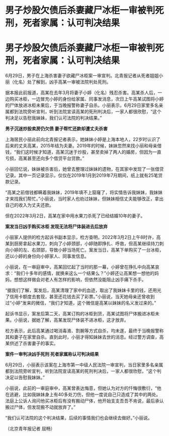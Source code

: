 # 男子炒股欠债后杀妻藏尸冰柜一审被判死刑，死者家属：认可判决结果

# 男子炒股欠债后杀妻藏尸冰柜一审被判死刑，死者家属：认可判决结果

6月29日，男子在上海杀害妻子欲藏尸冰柜案一审宣判。北青报记者从死者姐姐小丽（化名）处了解到，凶手高某一审被法院判处死刑。

据本报此前报道，高某在去年3月将妻子小婷（化名）残忍杀害。高某杀人后，一边购买冰柜，一边冒充小婷的身份给家属、同事发消息，次日上午高某试图将小婷的尸体放进冰柜未果后，于当晚报警称妻子自杀。小丽表示，6月29日家里多名亲属都到法院旁听宣判，听到法院宣读高某的死刑判决后，一家人都很欣慰，“这个判决足以告慰我妹妹，我们认可法院的判决结果。”

**男子沉迷炒股卖房仍欠债 妻子帮忙还款却遭丈夫杀害**

上海居民小丽此前向北青报记者表示，她妹妹小婷是上海本地人，22岁时认识了后来的丈夫高某，2015年结为夫妻。2019年的时候，妹妹忽然来找小丽和母亲借钱，“我们这时候才知道，高某沉迷于炒股，甚至卖掉了两人的婚房，但因为一直亏损，高某甚至还向多个借贷平台贷款。”

小丽回忆说，妹妹被杀害后，她曾去整理过妹妹的遗物，在其家中发现了一张借贷记录。其中一页记录显示，仅仅在2019年1月到2019年7月期间，纸上就有25笔贷款记录。

“高某之前借钱都瞒着我妹妹，2019年填不上窟窿了，将实情告诉我妹妹，我妹妹才来找我们帮忙。”小丽说，当时家人也劝过妹妹，但妹妹相信丈夫能够改正，拿出自己的收入为丈夫还款。

但在2022年3月2日，高某在家中用水果刀杀死了已经结婚10年的妻子。

**案发当日凶手购买冰柜 发现无法将尸体装进去后放弃**

小丽家人提供的检方起诉书副本显示，检方查明，2022年3月2日上午8时许，高某到厨房拿起水果刀，刺向了小婷颈部，小婷随即挣扎、呼救，但高某继续持刀刺向小婷的左、右颈部，导致小婷当场死亡。案发当日，高某下单购买了一台冰柜，还以小婷的身份向小婷家人、同事发信息。

小丽说，在一审庭审中，高某回忆起了当时的那一幕，小婷曾在挣扎中向高某哀求：“我们十多年的感情，就换来这么一个结果么？”小婷还让高某想一想他的妈妈，想想这样做会对老人有怎样的影响，但依然没能阻止凶手痛下杀手。

“据我们了解，案发后，高某清理了家中的血迹，取出了我妹妹卡里的钱，还用光了信用卡额度去套现，甚至还花钱去买了彩票。”小丽说，当天她母亲还曾收到过“小婷”发来的微信，“我们才知道，这个微信是高某以妹妹的名义发过来的。”

起诉书显示，案发后第二天，高某订购的冰柜到货，高某试图将尸体搬进冰柜未果。小丽说，据她了解，高某发现尸体装不进冰柜，这才放弃。

检方表示，此后高某通过喝消毒液、割腕等方式自杀，均未遂，最终于当晚报警称其和妻子在家里自杀。直到此时，小丽才得知妹妹去世的消息。经过警方调查，高某供述了杀害妻子的事实。

**案件一审判决凶手死刑 死者家属称认可判决结果**

6月29日，小丽表示该案在上海市第一中级人民法院一审宣判，当日家里多名亲属都到法院旁听宣判，听到法院宣读高某的死刑判决后，一家人都很欣慰，“这个判决足以告慰我妹妹。”

小丽说，此前的一审庭审中，高某曾表达悔意，但她认为对方的忏悔很敷衍，“他在逃避，比如我妹妹身上有40多处刀伤，但他一度说自己只造成了其中的两处。法庭上公诉人询问他买冰柜后有没有搬动尸体，他开始支支吾吾不肯说，最后承认搬过尸体，但发现搬不动就放弃了。”

“我们认可法院的这个判决结果，后续的事情我们也会继续去做好。”小丽说。

（北京青年报记者 屈畅）

